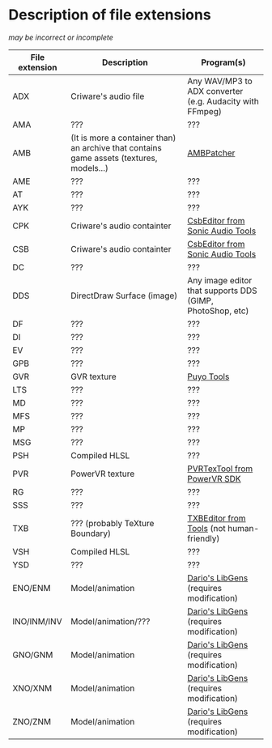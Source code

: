 # Description of file extensions

*may be incorrect or incomplete*

File extension | Description | Program(s)
------------ | ------------- | -------------
ADX | Criware's audio file | Any WAV/MP3 to ADX converter (e.g. Audacity with FFmpeg)
AMA | ??? | ???
AMB | (It is more a container than) an archive that contains game assets (textures, models...) | [AMBPatcher][modloader_link]
AME | ??? | ???
AT  | ??? | ???
AYK | ??? | ???
CPK | Criware's audio containter | [CsbEditor from Sonic Audio Tools][sonicaudiotools_link]
CSB | Criware's audio containter | [CsbEditor from Sonic Audio Tools][sonicaudiotools_link]
DC  | ??? | ???
DDS | DirectDraw Surface (image) | Any image editor that supports DDS (GIMP, PhotoShop, etc)
DF  | ??? | ???
DI  | ??? | ???
EV  | ??? | ???
GPB | ??? | ???
GVR | GVR texture | [Puyo Tools][puyo_tools_link]
LTS | ??? | ???
MD  | ??? | ???
MFS | ??? | ???
MP  | ??? | ???
MSG | ??? | ???
PSH | Compiled HLSL | ???
PVR | PowerVR texture | [PVRTexTool from PowerVR SDK][powervr_sdk_link]
RG  | ??? | ???
SSS | ??? | ???
TXB | ??? (probably TeXture Boundary) | [TXBEditor from Tools][tools_link] (not human-friendly)
VSH | Compiled HLSL | ???
YSD | ??? | ???
ENO/ENM | Model/animation | [Dario's LibGens][libgens_link] (requires modification)
INO/INM/INV | Model/animation/??? | [Dario's LibGens][libgens_link] (requires modification)
GNO/GNM | Model/animation | [Dario's LibGens][libgens_link] (requires modification)
XNO/XNM | Model/animation | [Dario's LibGens][libgens_link] (requires modification)
ZNO/ZNM | Model/animation | [Dario's LibGens][libgens_link] (requires modification)

[modloader_link]: https://github.com/OSA413/Sonic4_ModLoader
[tools_link]: https://github.com/OSA413/Sonic4_Tools
[sonicaudiotools_link]: https://github.com/blueskythlikesclouds/SonicAudioTools
[libgens_link]: https://github.com/DarioSamo/libgens-sonicglvl
[powervr_sdk_link]: https://www.imgtec.com/developers/powervr-sdk-tools/
[puyo_tools_link]: https://github.com/nickworonekin/puyotools
